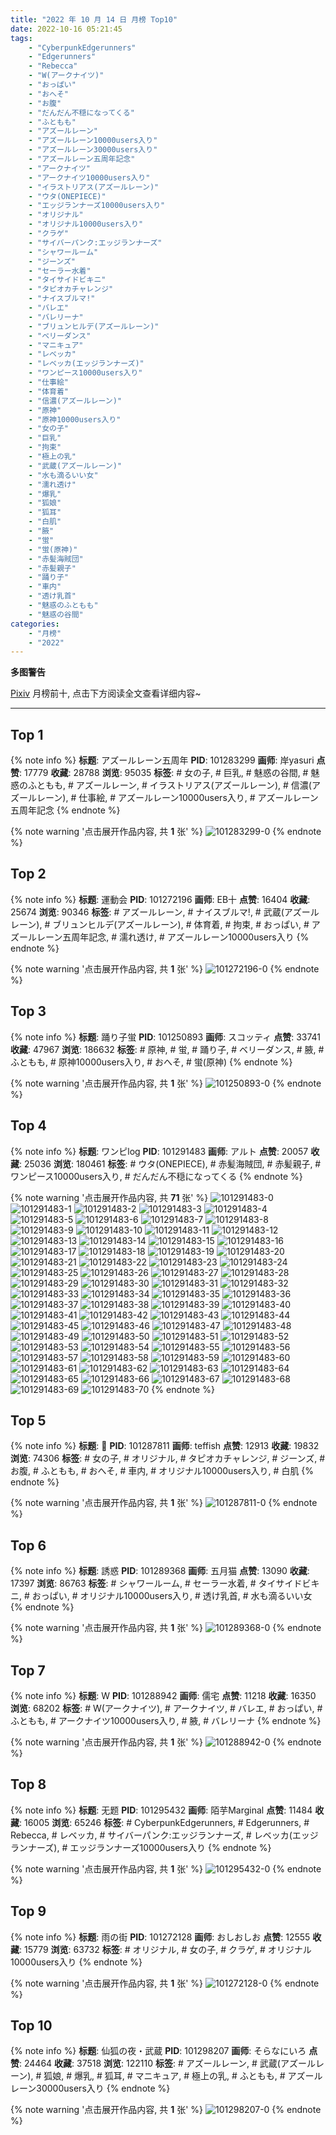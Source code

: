 ```yaml
---
title: "2022 年 10 月 14 日 月榜 Top10"
date: 2022-10-16 05:21:45
tags:
    - "CyberpunkEdgerunners"
    - "Edgerunners"
    - "Rebecca"
    - "W(アークナイツ)"
    - "おっぱい"
    - "おへそ"
    - "お腹"
    - "だんだん不穏になってくる"
    - "ふともも"
    - "アズールレーン"
    - "アズールレーン10000users入り"
    - "アズールレーン30000users入り"
    - "アズールレーン五周年記念"
    - "アークナイツ"
    - "アークナイツ10000users入り"
    - "イラストリアス(アズールレーン)"
    - "ウタ(ONEPIECE)"
    - "エッジランナーズ10000users入り"
    - "オリジナル"
    - "オリジナル10000users入り"
    - "クラゲ"
    - "サイバーパンク:エッジランナーズ"
    - "シャワールーム"
    - "ジーンズ"
    - "セーラー水着"
    - "タイサイドビキニ"
    - "タピオカチャレンジ"
    - "ナイスブルマ!"
    - "バレエ"
    - "バレリーナ"
    - "ブリュンヒルデ(アズールレーン)"
    - "ベリーダンス"
    - "マニキュア"
    - "レベッカ"
    - "レベッカ(エッジランナーズ)"
    - "ワンピース10000users入り"
    - "仕事絵"
    - "体育着"
    - "信濃(アズールレーン)"
    - "原神"
    - "原神10000users入り"
    - "女の子"
    - "巨乳"
    - "拘束"
    - "極上の乳"
    - "武蔵(アズールレーン)"
    - "水も滴るいい女"
    - "濡れ透け"
    - "爆乳"
    - "狐娘"
    - "狐耳"
    - "白肌"
    - "腋"
    - "蛍"
    - "蛍(原神)"
    - "赤髪海賊団"
    - "赤髪親子"
    - "踊り子"
    - "車内"
    - "透け乳首"
    - "魅惑のふともも"
    - "魅惑の谷間"
categories:
    - "月榜"
    - "2022"
---
```


<i class="fa fa-triangle-exclamation"></i>**多图警告**<i class="fa fa-triangle-exclamation"></i>

[Pixiv](https://www.pixiv.net/) 月榜前十, 点击下方阅读全文查看详细内容~

<!-- more -->

---

## Top 1

{% note info %}
**标题**: アズールレーン五周年
**PID**: 101283299 **画师**: 岸yasuri
**点赞**: 17779 **收藏**: 28788 **浏览**: 95035
**标签**: # 女の子, # 巨乳, # 魅惑の谷間, # 魅惑のふともも, # アズールレーン, # イラストリアス(アズールレーン), # 信濃(アズールレーン), # 仕事絵, # アズールレーン10000users入り, # アズールレーン五周年記念
{% endnote %}

{% note warning '点击展开作品内容, 共 **1** 张' %}
![101283299-0](https://i.pixiv.re/img-original/img/2022/09/17/13/59/59/101283299_p0.png)
{% endnote %}

## Top 2

{% note info %}
**标题**: 運動会
**PID**: 101272196 **画师**: EB十
**点赞**: 16404 **收藏**: 25674 **浏览**: 90346
**标签**: # アズールレーン, # ナイスブルマ!, # 武蔵(アズールレーン), # ブリュンヒルデ(アズールレーン), # 体育着, # 拘束, # おっぱい, # アズールレーン五周年記念, # 濡れ透け, # アズールレーン10000users入り
{% endnote %}

{% note warning '点击展开作品内容, 共 **1** 张' %}
![101272196-0](https://i.pixiv.re/img-original/img/2022/09/17/00/00/11/101272196_p0.png)
{% endnote %}

## Top 3

{% note info %}
**标题**: 踊り子蛍
**PID**: 101250893 **画师**: スコッティ
**点赞**: 33741 **收藏**: 47967 **浏览**: 186632
**标签**: # 原神, # 蛍, # 踊り子, # ベリーダンス, # 腋, # ふともも, # 原神10000users入り, # おへそ, # 蛍(原神)
{% endnote %}

{% note warning '点击展开作品内容, 共 **1** 张' %}
![101250893-0](https://i.pixiv.re/img-original/img/2022/09/17/23/15/10/101250893_p0.jpg)
{% endnote %}

## Top 4

{% note info %}
**标题**: ワンピlog
**PID**: 101291483 **画师**: アルト
**点赞**: 20057 **收藏**: 25036 **浏览**: 180461
**标签**: # ウタ(ONEPIECE), # 赤髪海賊団, # 赤髪親子, # ワンピース10000users入り, # だんだん不穏になってくる
{% endnote %}

{% note warning '点击展开作品内容, 共 **71** 张' %}
![101291483-0](https://i.pixiv.re/img-original/img/2022/09/17/20/43/44/101291483_p0.jpg)
![101291483-1](https://i.pixiv.re/img-original/img/2022/09/17/20/43/44/101291483_p1.jpg)
![101291483-2](https://i.pixiv.re/img-original/img/2022/09/17/20/43/44/101291483_p2.jpg)
![101291483-3](https://i.pixiv.re/img-original/img/2022/09/17/20/43/44/101291483_p3.jpg)
![101291483-4](https://i.pixiv.re/img-original/img/2022/09/17/20/43/44/101291483_p4.jpg)
![101291483-5](https://i.pixiv.re/img-original/img/2022/09/17/20/43/44/101291483_p5.jpg)
![101291483-6](https://i.pixiv.re/img-original/img/2022/09/17/20/43/44/101291483_p6.jpg)
![101291483-7](https://i.pixiv.re/img-original/img/2022/09/17/20/43/44/101291483_p7.jpg)
![101291483-8](https://i.pixiv.re/img-original/img/2022/09/17/20/43/44/101291483_p8.jpg)
![101291483-9](https://i.pixiv.re/img-original/img/2022/09/17/20/43/44/101291483_p9.jpg)
![101291483-10](https://i.pixiv.re/img-original/img/2022/09/17/20/43/44/101291483_p10.jpg)
![101291483-11](https://i.pixiv.re/img-original/img/2022/09/17/20/43/44/101291483_p11.jpg)
![101291483-12](https://i.pixiv.re/img-original/img/2022/09/17/20/43/44/101291483_p12.jpg)
![101291483-13](https://i.pixiv.re/img-original/img/2022/09/17/20/43/44/101291483_p13.jpg)
![101291483-14](https://i.pixiv.re/img-original/img/2022/09/17/20/43/44/101291483_p14.jpg)
![101291483-15](https://i.pixiv.re/img-original/img/2022/09/17/20/43/44/101291483_p15.jpg)
![101291483-16](https://i.pixiv.re/img-original/img/2022/09/17/20/43/44/101291483_p16.jpg)
![101291483-17](https://i.pixiv.re/img-original/img/2022/09/17/20/43/44/101291483_p17.jpg)
![101291483-18](https://i.pixiv.re/img-original/img/2022/09/17/20/43/44/101291483_p18.jpg)
![101291483-19](https://i.pixiv.re/img-original/img/2022/09/17/20/43/44/101291483_p19.jpg)
![101291483-20](https://i.pixiv.re/img-original/img/2022/09/17/20/43/44/101291483_p20.jpg)
![101291483-21](https://i.pixiv.re/img-original/img/2022/09/17/20/43/44/101291483_p21.jpg)
![101291483-22](https://i.pixiv.re/img-original/img/2022/09/17/20/43/44/101291483_p22.jpg)
![101291483-23](https://i.pixiv.re/img-original/img/2022/09/17/20/43/44/101291483_p23.jpg)
![101291483-24](https://i.pixiv.re/img-original/img/2022/09/17/20/43/44/101291483_p24.jpg)
![101291483-25](https://i.pixiv.re/img-original/img/2022/09/17/20/43/44/101291483_p25.jpg)
![101291483-26](https://i.pixiv.re/img-original/img/2022/09/17/20/43/44/101291483_p26.jpg)
![101291483-27](https://i.pixiv.re/img-original/img/2022/09/17/20/43/44/101291483_p27.jpg)
![101291483-28](https://i.pixiv.re/img-original/img/2022/09/17/20/43/44/101291483_p28.jpg)
![101291483-29](https://i.pixiv.re/img-original/img/2022/09/17/20/43/44/101291483_p29.jpg)
![101291483-30](https://i.pixiv.re/img-original/img/2022/09/17/20/43/44/101291483_p30.jpg)
![101291483-31](https://i.pixiv.re/img-original/img/2022/09/17/20/43/44/101291483_p31.jpg)
![101291483-32](https://i.pixiv.re/img-original/img/2022/09/17/20/43/44/101291483_p32.jpg)
![101291483-33](https://i.pixiv.re/img-original/img/2022/09/17/20/43/44/101291483_p33.jpg)
![101291483-34](https://i.pixiv.re/img-original/img/2022/09/17/20/43/44/101291483_p34.jpg)
![101291483-35](https://i.pixiv.re/img-original/img/2022/09/17/20/43/44/101291483_p35.jpg)
![101291483-36](https://i.pixiv.re/img-original/img/2022/09/17/20/43/44/101291483_p36.jpg)
![101291483-37](https://i.pixiv.re/img-original/img/2022/09/17/20/43/44/101291483_p37.jpg)
![101291483-38](https://i.pixiv.re/img-original/img/2022/09/17/20/43/44/101291483_p38.jpg)
![101291483-39](https://i.pixiv.re/img-original/img/2022/09/17/20/43/44/101291483_p39.jpg)
![101291483-40](https://i.pixiv.re/img-original/img/2022/09/17/20/43/44/101291483_p40.jpg)
![101291483-41](https://i.pixiv.re/img-original/img/2022/09/17/20/43/44/101291483_p41.jpg)
![101291483-42](https://i.pixiv.re/img-original/img/2022/09/17/20/43/44/101291483_p42.jpg)
![101291483-43](https://i.pixiv.re/img-original/img/2022/09/17/20/43/44/101291483_p43.jpg)
![101291483-44](https://i.pixiv.re/img-original/img/2022/09/17/20/43/44/101291483_p44.jpg)
![101291483-45](https://i.pixiv.re/img-original/img/2022/09/17/20/43/44/101291483_p45.jpg)
![101291483-46](https://i.pixiv.re/img-original/img/2022/09/17/20/43/44/101291483_p46.jpg)
![101291483-47](https://i.pixiv.re/img-original/img/2022/09/17/20/43/44/101291483_p47.jpg)
![101291483-48](https://i.pixiv.re/img-original/img/2022/09/17/20/43/44/101291483_p48.jpg)
![101291483-49](https://i.pixiv.re/img-original/img/2022/09/17/20/43/44/101291483_p49.jpg)
![101291483-50](https://i.pixiv.re/img-original/img/2022/09/17/20/43/44/101291483_p50.jpg)
![101291483-51](https://i.pixiv.re/img-original/img/2022/09/17/20/43/44/101291483_p51.jpg)
![101291483-52](https://i.pixiv.re/img-original/img/2022/09/17/20/43/44/101291483_p52.jpg)
![101291483-53](https://i.pixiv.re/img-original/img/2022/09/17/20/43/44/101291483_p53.jpg)
![101291483-54](https://i.pixiv.re/img-original/img/2022/09/17/20/43/44/101291483_p54.jpg)
![101291483-55](https://i.pixiv.re/img-original/img/2022/09/17/20/43/44/101291483_p55.jpg)
![101291483-56](https://i.pixiv.re/img-original/img/2022/09/17/20/43/44/101291483_p56.jpg)
![101291483-57](https://i.pixiv.re/img-original/img/2022/09/17/20/43/44/101291483_p57.jpg)
![101291483-58](https://i.pixiv.re/img-original/img/2022/09/17/20/43/44/101291483_p58.jpg)
![101291483-59](https://i.pixiv.re/img-original/img/2022/09/17/20/43/44/101291483_p59.jpg)
![101291483-60](https://i.pixiv.re/img-original/img/2022/09/17/20/43/44/101291483_p60.jpg)
![101291483-61](https://i.pixiv.re/img-original/img/2022/09/17/20/43/44/101291483_p61.jpg)
![101291483-62](https://i.pixiv.re/img-original/img/2022/09/17/20/43/44/101291483_p62.jpg)
![101291483-63](https://i.pixiv.re/img-original/img/2022/09/17/20/43/44/101291483_p63.jpg)
![101291483-64](https://i.pixiv.re/img-original/img/2022/09/17/20/43/44/101291483_p64.jpg)
![101291483-65](https://i.pixiv.re/img-original/img/2022/09/17/20/43/44/101291483_p65.jpg)
![101291483-66](https://i.pixiv.re/img-original/img/2022/09/17/20/43/44/101291483_p66.jpg)
![101291483-67](https://i.pixiv.re/img-original/img/2022/09/17/20/43/44/101291483_p67.jpg)
![101291483-68](https://i.pixiv.re/img-original/img/2022/09/17/20/43/44/101291483_p68.jpg)
![101291483-69](https://i.pixiv.re/img-original/img/2022/09/17/20/43/44/101291483_p69.jpg)
![101291483-70](https://i.pixiv.re/img-original/img/2022/09/17/20/43/44/101291483_p70.jpg)
{% endnote %}

## Top 5

{% note info %}
**标题**: 🥤
**PID**: 101287811 **画师**: teffish
**点赞**: 12913 **收藏**: 19832 **浏览**: 74306
**标签**: # 女の子, # オリジナル, # タピオカチャレンジ, # ジーンズ, # お腹, # ふともも, # おへそ, # 車内, # オリジナル10000users入り, # 白肌
{% endnote %}

{% note warning '点击展开作品内容, 共 **1** 张' %}
![101287811-0](https://i.pixiv.re/img-original/img/2022/09/17/18/16/40/101287811_p0.jpg)
{% endnote %}

## Top 6

{% note info %}
**标题**: 誘惑
**PID**: 101289368 **画师**: 五月猫
**点赞**: 13090 **收藏**: 17397 **浏览**: 86763
**标签**: # シャワールーム, # セーラー水着, # タイサイドビキニ, # おっぱい, # オリジナル10000users入り, # 透け乳首, # 水も滴るいい女
{% endnote %}

{% note warning '点击展开作品内容, 共 **1** 张' %}
![101289368-0](https://i.pixiv.re/img-original/img/2022/09/17/19/20/33/101289368_p0.jpg)
{% endnote %}

## Top 7

{% note info %}
**标题**: W
**PID**: 101288942 **画师**: 儒宅
**点赞**: 11218 **收藏**: 16350 **浏览**: 68202
**标签**: # W(アークナイツ), # アークナイツ, # バレエ, # おっぱい, # ふともも, # アークナイツ10000users入り, # 腋, # バレリーナ
{% endnote %}

{% note warning '点击展开作品内容, 共 **1** 张' %}
![101288942-0](https://i.pixiv.re/img-original/img/2022/09/18/01/18/34/101288942_p0.jpg)
{% endnote %}

## Top 8

{% note info %}
**标题**: 无题
**PID**: 101295432 **画师**: 陌芋Marginal
**点赞**: 11484 **收藏**: 16005 **浏览**: 65246
**标签**: # CyberpunkEdgerunners, # Edgerunners, # Rebecca, # レベッカ, # サイバーパンク:エッジランナーズ, # レベッカ(エッジランナーズ), # エッジランナーズ10000users入り
{% endnote %}

{% note warning '点击展开作品内容, 共 **1** 张' %}
![101295432-0](https://i.pixiv.re/img-original/img/2022/09/17/23/03/07/101295432_p0.jpg)
{% endnote %}

## Top 9

{% note info %}
**标题**: 雨の街
**PID**: 101272128 **画师**: おしおしお
**点赞**: 12555 **收藏**: 15779 **浏览**: 63732
**标签**: # オリジナル, # 女の子, # クラゲ, # オリジナル10000users入り
{% endnote %}

{% note warning '点击展开作品内容, 共 **1** 张' %}
![101272128-0](https://i.pixiv.re/img-original/img/2022/09/17/00/00/01/101272128_p0.png)
{% endnote %}

## Top 10

{% note info %}
**标题**: 仙狐の夜・武蔵
**PID**: 101298207 **画师**: そらなにいろ
**点赞**: 24464 **收藏**: 37518 **浏览**: 122110
**标签**: # アズールレーン, # 武蔵(アズールレーン), # 狐娘, # 爆乳, # 狐耳, # マニキュア, # 極上の乳, # ふともも, # アズールレーン30000users入り
{% endnote %}

{% note warning '点击展开作品内容, 共 **1** 张' %}
![101298207-0](https://i.pixiv.re/img-original/img/2022/09/18/00/34/11/101298207_p0.png)
{% endnote %}

